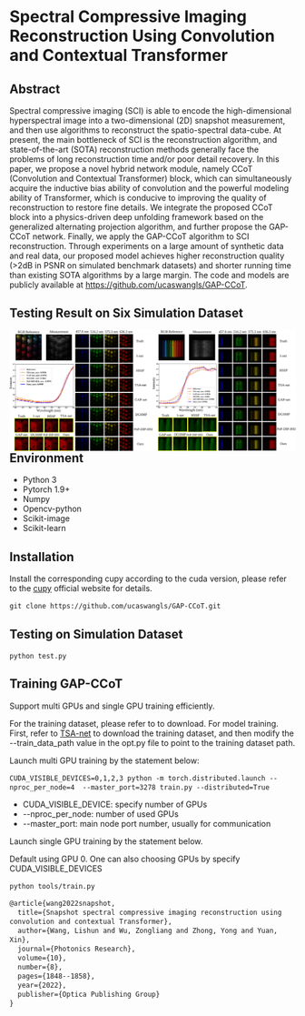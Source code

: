 # Spectral Compressive Imaging Reconstruction Using Convolution and Contextual Transformer 
## Abstract
Spectral compressive imaging (SCI) is able to encode the high-dimensional hyperspectral image
into a two-dimensional (2D) snapshot measurement, and then use algorithms to reconstruct
the spatio-spectral data-cube. At present, the main bottleneck of SCI is the reconstruction
algorithm, and state-of-the-art (SOTA) reconstruction methods generally face the problems of
long reconstruction time and/or poor detail recovery. In this paper, we propose a novel hybrid
network module, namely CCoT (Convolution and Contextual Transformer) block, which can
simultaneously acquire the inductive bias ability of convolution and the powerful modeling
ability of Transformer, which is conducive to improving the quality of reconstruction to restore
fine details. We integrate the proposed CCoT block into a physics-driven deep unfolding
framework based on the generalized alternating projection algorithm, and further propose the
GAP-CCoT network. Finally, we apply the GAP-CCoT algorithm to SCI reconstruction. Through
experiments on a large amount of synthetic data and real data, our proposed model achieves
higher reconstruction quality (>2dB in PSNR on simulated benchmark datasets) and shorter
running time than existing SOTA algorithms by a large margin. The code and models are publicly
available at https://github.com/ucaswangls/GAP-CCoT.

## Testing Result on Six Simulation Dataset
<div>
  <img src="doc/sim2.png" width = "50%" align = left><img src="doc/sim9.png" width = "50%" align = right> 
</div>

## Environment
* Python 3
* Pytorch 1.9+
* Numpy
* Opencv-python 
* Scikit-image
* Scikit-learn

## Installation
Install the corresponding cupy according to the cuda version, please refer to the [cupy](https://cupy.dev/) official website for details. 
```
git clone https://github.com/ucaswangls/GAP-CCoT.git
```
## Testing  on Simulation Dataset

```
python test.py
```
## Training GAP-CCoT
Support multi GPUs and single GPU training efficiently.  

For the training dataset, please refer to  to download. 
For model training. First, refer to [TSA-net](https://github.com/mengziyi64/TSA-Net) to download the training dataset, and then modify the --train_data_path value in the opt.py file to point to the training dataset path.

Launch multi GPU training by the statement below:
```
CUDA_VISIBLE_DEVICES=0,1,2,3 python -m torch.distributed.launch --nproc_per_node=4  --master_port=3278 train.py --distributed=True
```
* CUDA_VISIBLE_DEVICE: specify number of GPUs
* --nproc_per_node: number of used GPUs
* --master_port: main node port number, usually for communication

Launch single GPU training by the statement below.

Default using GPU 0. One can also choosing GPUs by specify CUDA_VISIBLE_DEVICES

```
python tools/train.py 
```

```
@article{wang2022snapshot,
  title={Snapshot spectral compressive imaging reconstruction using convolution and contextual Transformer},
  author={Wang, Lishun and Wu, Zongliang and Zhong, Yong and Yuan, Xin},
  journal={Photonics Research},
  volume={10},
  number={8},
  pages={1848--1858},
  year={2022},
  publisher={Optica Publishing Group}
}
```